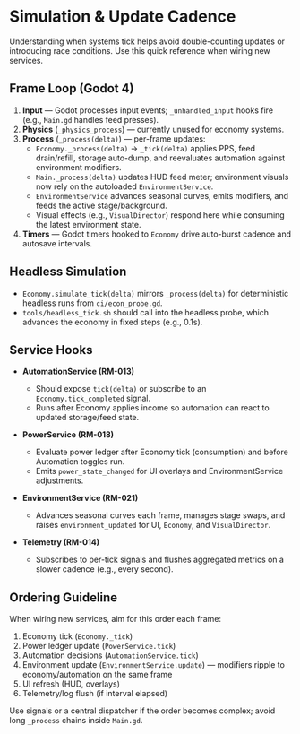 # Simulation & Update Cadence

Understanding when systems tick helps avoid double-counting updates or introducing race conditions. Use this quick reference when wiring new services.

## Frame Loop (Godot 4)

1. **Input** — Godot processes input events; `_unhandled_input` hooks fire (e.g., `Main.gd` handles feed presses).
2. **Physics** (`_physics_process`) — currently unused for economy systems.
3. **Process** (`_process(delta)`) — per-frame updates:
   - `Economy._process(delta)` → `_tick(delta)` applies PPS, feed drain/refill, storage auto-dump, and reevaluates automation against environment modifiers.
   - `Main._process(delta)` updates HUD feed meter; environment visuals now rely on the autoloaded `EnvironmentService`.
   - `EnvironmentService` advances seasonal curves, emits modifiers, and feeds the active stage/background.
   - Visual effects (e.g., `VisualDirector`) respond here while consuming the latest environment state.
4. **Timers** — Godot timers hooked to `Economy` drive auto-burst cadence and autosave intervals.

## Headless Simulation

- `Economy.simulate_tick(delta)` mirrors `_process(delta)` for deterministic headless runs from `ci/econ_probe.gd`.
- `tools/headless_tick.sh` should call into the headless probe, which advances the economy in fixed steps (e.g., 0.1s).

## Service Hooks

- **AutomationService (RM-013)**  
  - Should expose `tick(delta)` or subscribe to an `Economy.tick_completed` signal.
  - Runs after Economy applies income so automation can react to updated storage/feed state.

- **PowerService (RM-018)**  
  - Evaluate power ledger after Economy tick (consumption) and before Automation toggles run.
  - Emits `power_state_changed` for UI overlays and EnvironmentService adjustments.

- **EnvironmentService (RM-021)**  
  - Advances seasonal curves each frame, manages stage swaps, and raises `environment_updated` for UI, `Economy`, and `VisualDirector`.

- **Telemetry (RM-014)**  
  - Subscribes to per-tick signals and flushes aggregated metrics on a slower cadence (e.g., every second).

## Ordering Guideline

When wiring new services, aim for this order each frame:

1. Economy tick (`Economy._tick`)
2. Power ledger update (`PowerService.tick`)  
3. Automation decisions (`AutomationService.tick`)
4. Environment update (`EnvironmentService.update`) — modifiers ripple to economy/automation on the same frame
5. UI refresh (HUD, overlays)
6. Telemetry/log flush (if interval elapsed)

Use signals or a central dispatcher if the order becomes complex; avoid long `_process` chains inside `Main.gd`.
